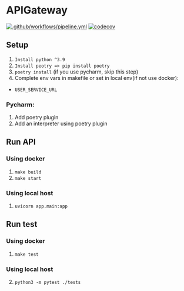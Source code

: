 # APIGateway
[![.github/workflows/pipeline.yml](https://github.com/CyberpunkTeam/APIGateway/actions/workflows/pipeline.yml/badge.svg)](https://github.com/CyberpunkTeam/APIGateway/actions/workflows/pipeline.yml)
[![codecov](https://codecov.io/gh/CyberpunkTeam/APIGateway/branch/master/graph/badge.svg?token=4259NEDTAG)](https://codecov.io/gh/CyberpunkTeam/APIGateway)

## Setup

1. ```Install python ^3.9```
2. ```Install peotry => pip install poetry```
3.  ```poetry install``` (if you use pycharm, skip this step)
4. Complete env vars in makefile or set in local env(if not use docker):
- ```USER_SERVICE_URL```


### Pycharm:
1. Add poetry plugin
2. Add an interpreter using poetry plugin


## Run API

### Using docker

1. ```make build```
2. ```make start```

### Using local host
1. ```uvicorn app.main:app```

## Run test

### Using docker

1. ```make test```

### Using local host
2. ```python3 -m pytest ./tests```
